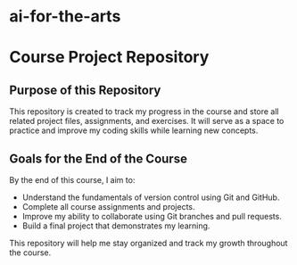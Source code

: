 # ai-for-the-arts
# Course Project Repository

## Purpose of this Repository  
This repository is created to track my progress in the course and store all related project files, assignments, and exercises. It will serve as a space to practice and improve my coding skills while learning new concepts.

## Goals for the End of the Course  
By the end of this course, I aim to:  
- Understand the fundamentals of version control using Git and GitHub.  
- Complete all course assignments and projects.  
- Improve my ability to collaborate using Git branches and pull requests.  
- Build a final project that demonstrates my learning.  

This repository will help me stay organized and track my growth throughout the course.
